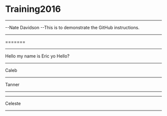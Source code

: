# Training2016

***
--Nate Davidson
--This is to demonstrate the GitHub instructions.
***
=======

***
Hello my name is Eric yo
Hello?
***
Caleb
***
Tanner
***
***
Celeste
***